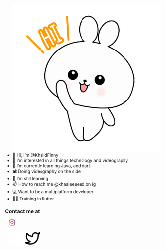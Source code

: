 <img align="right" src="https://github.com/KevinASaputra/kevinLibrary/blob/main/get-greeting-say-hi.gif" widht="100">

- 👋 Hi, I’m @KhalidFinny
- 👀 I’m interested in all things technology and videography
- 🌱 I’m currently learning Java, and dart
- 📽️ Doing videography on the side
- 💞️ I’m still learning
- 📫 How to reach me @khaaleeeeed on ig
- 💻 Want to be a multiplatform developer
- 🧑‍💻 Training in flutter

### Contact me at

&nbsp;&nbsp;
[![website](https://github.com/KhalidFinny/KhalidFinny/blob/main/Instagram.svg%20(1).webp)](https://www.instagram.com/khaaleeeeed) 

&nbsp;&nbsp;
[![website](https://github.com/KevinASaputra/KevinASaputra/blob/main/img/twitter-dark.svg)](https://twitter.com/Skidbuu1#gh-dark-mode-only)
[![website](https://github.com/KevinASaputra/KevinASaputra/blob/main/img/twitter-light.svg)](https://twitter.com/Skidbuu1#gh-light-mode-only)

[Instagram]: https://www.instagram.com/khaaleeeeed/
[Twitter]: https://twitter.com/Skidbuu1

  
<!---
KhalidFinny/KhalidFinny is a ✨ special ✨ repository because its `README.md` (this file) appears on your GitHub profile.
You can click the Preview link to take a look at your changes.
--->
